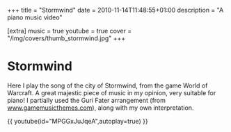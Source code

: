 +++
title = "Stormwind"
date = 2010-11-14T11:48:55+01:00
description = "A piano music video"

[extra]
music = true
youtube = true
cover = "/img/covers/thumb_stormwind.jpg"
+++

# Stormwind

Here I play the song of the city of Stormwind, from the game World of Warcraft. A great majestic piece of music in my opinion, very suitable for piano! I partially used the Guri Fater arrangement (from www.gamemusicthemes.com), along with my own interpretation.

{{  youtube(id="MPGGxJuJqeA",autoplay=true) }}


